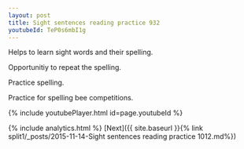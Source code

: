 ```yaml
---
layout: post
title: Sight sentences reading practice 932
youtubeId: TeP0s6mbI1g
---
```

 
 
Helps to learn sight words and their spelling.

Opportunitiy to repeat the spelling. 

Practice spelling. 
 
Practice for spelling bee competitions. 
 
{% include youtubePlayer.html id=page.youtubeId %}
 
 
{% include analytics.html %} 
[Next]({{ site.baseurl }}{% link  split1/_posts/2015-11-14-Sight sentences reading practice 1012.md%})
 
